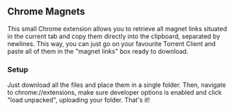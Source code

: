 ## Chrome Magnets

This small Chrome extension allows you to retrieve all magnet links situated in the current tab and copy them directly into the clipboard, separated by newlines.
This way, you can just go on your favourite Torrent Client and paste all of them in the "magnet links" box ready to download.

### Setup

Just download all the files and place them in a single folder.
Then, navigate to chrome://extensions, make sure developer options is enabled and click "load unpacked", uploading your folder. That's it!

